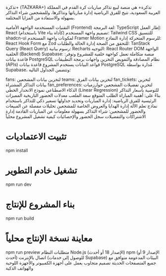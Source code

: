 تذكرة+ (TAZKARA+)
تذكرة+ هي منصة لبيع تذاكر مباريات كرة القدم في المملكة العربية السعودية، تتيح للفرق الرياضية إدارة مبارياتها وتذاكرها، وللمشجعين شراء التذاكر بسهولة والاستفادة من المزايا المختلفة.

التقنيات المستخدمة
الواجهة الأمامية (Frontend)
لغة البرمجة: TypeScript
إطار العمل: React (باستخدام Vite كأداة بناء)
تصميم واجهة المستخدم:
Tailwind CSS للتنسيق
shadcn-ui لمكونات واجهة المستخدم
Framer Motion للرسوم المتحركة
إدارة النماذج: React Hook Form مع Zod للتحقق من الصحة
إدارة الحالة والطلبات: TanStack Query (React Query)
رسوم بيانية: Recharts
التوجيه: React Router DOM
الواجهة الخلفية (Backend)
Supabase: منصة متكاملة تعمل كواجهة خلفية للمشروع وتوفر:
قاعدة بيانات PostgreSQL
نظام المصادقة والتفويض
التخزين
واجهات برمجة التطبيقات (APIs)
قواعد البيانات
يستخدم المشروع قاعدة بيانات PostgreSQL مُدارة بواسطة Supabase، وتتضمن الجداول التالية:

fans: لتخزين بيانات المشجعين
teams: لتخزين بيانات الفرق
fan_tickets: لتخزين بيانات التذاكر المشتراة
fan_preferences: لتخزين تفضيلات المشجعين
خوارزميات الذكاء الاصطناعي
نموذج الانحدار الخطي (Linear Regression) للتوصية بأسعار التذاكر بناءً على:
أهمية المباراة
الطلب المتوقع
سعة الملعب
معدلات الحضور التاريخية
المميزات الرئيسية
للفرق الرياضية:
إدارة المباريات وتحديد جداولها
تسعير ذكي للتذاكر باستخدام نماذج تعلم الآلة
إدارة الهدايا والعروض الخاصة للمشجعين
تحليلات مفصلة عن المبيعات والحضور
للمشجعين:
شراء التذاكر بسهولة
معلومات عن المباريات القادمة
إدارة الاشتراكات والتفضيلات
سجل الحضور والإحصائيات
كيفية تشغيل المشروع محلياً

# تثبيت الاعتماديات
npm install

# تشغيل خادم التطوير
npm run dev

# بناء المشروع للإنتاج
npm run build

# معاينة نسخة الإنتاج محلياً
npm run preview
متطلبات النظام
Node.js (الإصدار 18 أو أحدث)
npm (الإصدار 9 أو أحدث)
اتصال بالإنترنت (للوصول إلى خدمات Supabase)
البيئات المدعومة
متوافق مع جميع المتصفحات الحديثة
تصميم متجاوب يعمل على أجهزة الكمبيوتر والأجهزة اللوحية والهواتف الذكية
